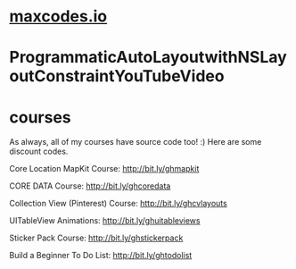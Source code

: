 # **[maxcodes.io](maxcodes.io)**

# ProgrammaticAutoLayoutwithNSLayoutConstraintYouTubeVideo

# courses
As always, all of my courses have source code too! :)
Here are some discount codes.

Core Location MapKit Course: http://bit.ly/ghmapkit

CORE DATA Course: http://bit.ly/ghcoredata

Collection View (Pinterest) Course: http://bit.ly/ghcvlayouts

UITableView Animations: http://bit.ly/ghuitableviews

Sticker Pack Course: http://bit.ly/ghstickerpack

Build a Beginner To Do List: http://bit.ly/ghtodolist
